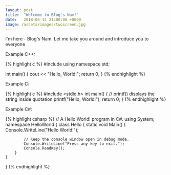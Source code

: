 ```yaml
---
layout: post
title:  "Welcome to Blog's Nam!"
date:   2018-06-14 21:00:00 +0000
image: /assets/images/twoscreen.jpg
---
```

I'm here - Blog's Nam. Let me take you around and introduce you to everyone



Example C++:

{% highlight c %}
#include <iostream>
using namespace std;

int main() 
{
    cout << "Hello, World!";
    return 0;
}
{% endhighlight %}


Example C:

{% highlight c %}
#include <stdio.h>
int main()
{
   // printf() displays the string inside quotation
   printf("Hello, World!");
   return 0;
}
{% endhighlight %}


Example C#:

{% highlight csharp %}
// A Hello World! program in C#.
using System;
namespace HelloWorld
{
    class Hello 
    {
        static void Main() 
        {
            Console.WriteLine("Hello World!");

            // Keep the console window open in debug mode.
            Console.WriteLine("Press any key to exit.");
            Console.ReadKey();
        }
    }
}
{% endhighlight %}

[jekyll-docs]: https://jekyllrb.com/docs/home
[jekyll-gh]:   https://github.com/jekyll/jekyll
[jekyll-talk]: https://talk.jekyllrb.com/

[jekyll-docs]: https://jekyllrb.com/docs/home
[jekyll-gh]:   https://github.com/jekyll/jekyll
[jekyll-talk]: https://talk.jekyllrb.com/
